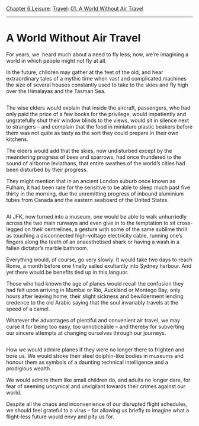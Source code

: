 [Chapter 6.Leisure](https://www.theschooloflife.com/thebookoflife/category/leisure/): [Travel](https://www.theschooloflife.com/thebookoflife/category/leisure/travel/): [01. A World Without Air Travel](https://www.theschooloflife.com/thebookoflife/a-world-without-air-travel/)

* * *

# A World Without Air Travel

For years, we&nbsp; heard much about a need to fly less; now, we’re imagining a world in which people might not fly at all.

In the future, children may gather at the feet of the old, and hear extraordinary tales of a mythic time when vast and complicated machines the size of several houses constantly used to take to the skies and fly high over the Himalayas and the Tasman Sea.

<figure class="aligncenter"><img src="https://www.theschooloflife.com/thebookoflife/wp-content/uploads/2020/04/5e7b69b42d41c16fe92fa625-1024x768.jpg" alt="" class="wp-image-24293" srcset="https://www.theschooloflife.com/thebookoflife/wp-content/uploads/2020/04/5e7b69b42d41c16fe92fa625-1024x768.jpg 1024w, https://www.theschooloflife.com/thebookoflife/wp-content/uploads/2020/04/5e7b69b42d41c16fe92fa625-300x225.jpg 300w, https://www.theschooloflife.com/thebookoflife/wp-content/uploads/2020/04/5e7b69b42d41c16fe92fa625-768x576.jpg 768w, https://www.theschooloflife.com/thebookoflife/wp-content/uploads/2020/04/5e7b69b42d41c16fe92fa625.jpg 1300w" sizes="(max-width: 1024px) 100vw, 1024px"></figure>

The wise elders would explain that inside the aircraft, passengers, who had only paid the price of a few books for the privilege, would impatiently and ungratefully shut their window blinds to the views, would sit in silence next to strangers – and complain that the food in miniature plastic beakers before them was not quite as tasty as the sort they could prepare in their own kitchens.

The elders would add that the skies, now undisturbed except by the meandering progress of bees and sparrows, had once thundered to the sound of airborne leviathans, that entire swathes of the world’s cities had been disturbed by their progress.

They might mention that in an ancient London suburb once known as Fulham, it had been rare for the sensitive to be able to sleep much past five thirty in the morning, due the unremitting progress of inbound aluminium tubes from Canada and the eastern seaboard of the United States.

<figure class="aligncenter"><img src="https://www.theschooloflife.com/thebookoflife/wp-content/uploads/2020/04/w_55975840-800x450.jpg" alt="" class="wp-image-24294" srcset="https://www.theschooloflife.com/thebookoflife/wp-content/uploads/2020/04/w_55975840-800x450.jpg 800w, https://www.theschooloflife.com/thebookoflife/wp-content/uploads/2020/04/w_55975840-800x450-300x169.jpg 300w, https://www.theschooloflife.com/thebookoflife/wp-content/uploads/2020/04/w_55975840-800x450-768x432.jpg 768w" sizes="(max-width: 800px) 100vw, 800px"></figure>

At JFK, now turned into a museum, one would be able to walk unhurriedly across the two main runways and even give in to the temptation to sit cross-legged on their centrelines, a gesture with some of the same sublime thrill as touching a disconnected high-voltage electricity cable, running one’s fingers along the teeth of an anaesthetised shark or having a wash in a fallen dictator’s marble bathroom.

Everything would, of course, go very slowly. It would take two days to reach Rome, a month before one finally sailed exultantly into Sydney harbour. And yet there would be benefits tied up in this languor.

Those who had known the age of planes would recall the confusion they had felt upon arriving in Mumbai or Rio, Auckland or Montego Bay, only hours after leaving home, their slight sickness and bewilderment lending credence to the old Arabic saying that the soul invariably travels at the speed of a camel.

Whatever the advantages of plentiful and convenient air travel, we may curse it for being too easy, too unnoticeable – and thereby for subverting our sincere attempts at changing ourselves through our journeys.

<figure class="wp-block-image"><img src="https://www.theschooloflife.com/thebookoflife/wp-content/uploads/2020/04/GettyImages-1211574533-700x439.jpg" alt="" class="wp-image-24295" srcset="https://www.theschooloflife.com/thebookoflife/wp-content/uploads/2020/04/GettyImages-1211574533-700x439.jpg 700w, https://www.theschooloflife.com/thebookoflife/wp-content/uploads/2020/04/GettyImages-1211574533-700x439-300x188.jpg 300w" sizes="(max-width: 700px) 100vw, 700px"></figure>

How we would admire planes if they were no longer there to frighten and bore us. We would stroke their steel dolphin-like bodies in museums and honour them as symbols of a daunting technical intelligence and a prodigious wealth.

We would admire them like small children do, and adults no longer dare, for fear of seeming uncynical and unvigilant towards their crimes against our world.

Despite all the chaos and inconvenience of our disrupted flight schedules, we should feel grateful to a virus – for allowing us briefly to imagine what a flight-less future would envy and pity us for.

